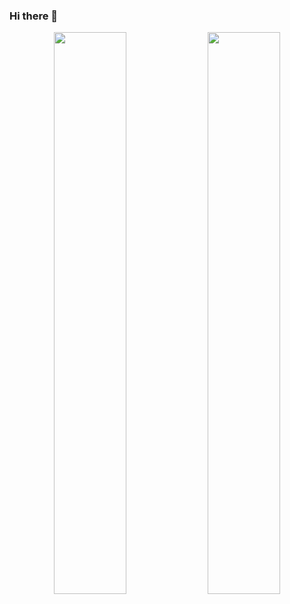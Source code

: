 ### Hi there 👋

<p align="center">
  <img width="48%" src="https://github-readme-stats.vercel.app/api?username=miljkovicjovan&show_icons=true&theme=tokyonight" />
  <img width="48%" src="https://github-readme-streak-stats.herokuapp.com/?user=miljkovicjovan&theme=tokyonight" />
</p>

<!--
**miljkovicjovan/miljkovicjovan** is a ✨ _special_ ✨ repository because its `README.md` (this file) appears on your GitHub profile.

Here are some ideas to get you started:

- 🔭 I’m currently working on ...
- 🌱 I’m currently learning ...
- 👯 I’m looking to collaborate on ...
- 🤔 I’m looking for help with ...
- 💬 Ask me about ...
- 📫 How to reach me: ...
- 😄 Pronouns: ...
- ⚡ Fun fact: ...
-->

